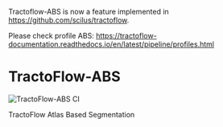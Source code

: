 Tractoflow-ABS is now a feature implemented in https://github.com/scilus/tractoflow.

Please check profile ABS: https://tractoflow-documentation.readthedocs.io/en/latest/pipeline/profiles.html

# TractoFlow-ABS
![TractoFlow-ABS CI](https://github.com/scilus/TractoFlow-ABS/workflows/TractoFlow-ABS%20CI/badge.svg)

TractoFlow Atlas Based Segmentation
